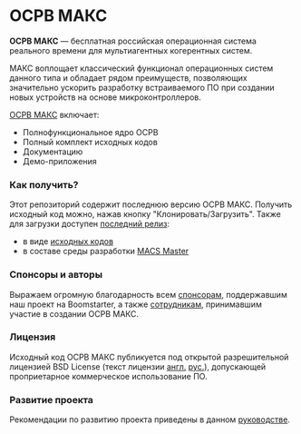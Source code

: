 # ОСРВ МАКС

**ОСРВ МАКС** — бесплатная российская операционная система реального времени для мультиагентных когерентных систем. 

МАКС воплощает классический функционал операционных систем данного типа и обладает рядом преимуществ, позволяющих значительно ускорить разработку встраиваемого ПО при создании новых устройств на основе микроконтроллеров. 

[ОСРВ МАКС](https://www.astrosoft.ru/products/development/rtos-macs/) включает:
* Полнофункциональное ядро ОСРВ
* Полный комплект исходных кодов
* Документацию
* Демо-приложения

### Как получить?

Этот репозиторий содержит последнюю версию ОСРВ МАКС. Получить исходный код можно, нажав кнопку "Клонировать/Загрузить". 
Также для загрузки доступен [последний релиз](https://github.com/AstroSoft-MIR/macs-rtos/releases/tag/v1.6.0):
* в виде [исходных кодов](https://github.com/AstroSoft-MIR/macs-rtos/archive/v1.6.0.zip)
* в составе среды разработки [MACS Master](https://github.com/AstroSoft-MIR/macs-rtos/releases/download/v1.6.0/macs-master-1-6-0.zip)

### Спонсоры и авторы

Выражаем огромную благодарность всем [спонсорам](CREDITS.md), поддержавшим наш проект на Boomstarter, а также [сотрудникам](AUTHORS.md), принимавшим участие в создании ОСРВ МАКС.

### Лицензия

Исходный код ОСРВ МАКС публикуется под открытой разрешительной лицензией BSD License (текст лицензии [англ.](LICENSE) [рус.](LICENSE_RU)), допускающей проприетарное коммерческое использование ПО.

### Развитие проекта

Рекомендации по развитию проекта приведены в данном [руководстве](CONTRIBUTING.md).
